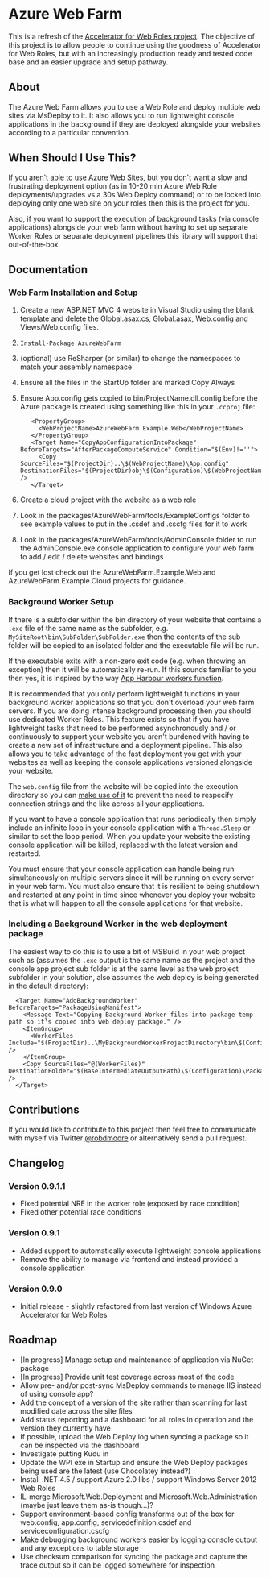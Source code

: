 # Azure Web Farm #

This is a refresh of the [Accelerator for Web Roles project](https://github.com/microsoft-dpe/wa-accelerator-webroles). The objective of this project is to allow people to continue using the goodness of Accelerator for Web Roles, but with an increasingly production ready and tested code base and an easier upgrade and setup pathway.

## About
The Azure Web Farm allows you to use a Web Role and deploy multiple web sites via MsDeploy to it. It also allows you to run lightweight console applications in the background if they are deployed alongside your websites according to a particular convention.

## When Should I Use This? ##
If you [aren't able to use Azure Web Sites](http://robdmoore.id.au/blog/2012/06/09/windows-azure-web-sites-vs-web-roles/), but you don't want a slow and frustrating deployment option (as in 10-20 min Azure Web Role deployments/upgrades vs a 30s Web Deploy command) or to be locked into deploying only one web site on your roles then this is the project for you.

Also, if you want to support the execution of background tasks (via console applications) alongside your web farm without having to set up separate Worker Roles or separate deployment pipelines this library will support that out-of-the-box.

## Documentation ##

### Web Farm Installation and Setup ###
1. Create a new ASP.NET MVC 4 website in Visual Studio using the blank template and delete the Global.asax.cs, Global.asax, Web.config and Views/Web.config files.
2. `Install-Package AzureWebFarm`
3. (optional) use ReSharper (or similar) to change the namespaces to match your assembly namespace
4. Ensure all the files in the StartUp folder are marked Copy Always
5. Ensure App.config gets copied to bin/ProjectName.dll.config before the Azure package is created using something like this in your `.ccproj` file:

          <PropertyGroup>
            <WebProjectName>AzureWebFarm.Example.Web</WebProjectName>
          </PropertyGroup>
          <Target Name="CopyAppConfigurationIntoPackage" BeforeTargets="AfterPackageComputeService" Condition="$(Env)!=''">
            <Copy SourceFiles="$(ProjectDir)..\$(WebProjectName)\App.config" DestinationFiles="$(ProjectDir)obj\$(Configuration)\$(WebProjectName)\bin\$(WebProjectName).dll.config" />
          </Target>

6. Create a cloud project with the website as a web role
7. Look in the packages/AzureWebFarm/tools/ExampleConfigs folder to see example values to put in the .csdef and .cscfg files for it to work
8. Look in the packages/AzureWebFarm/tools/AdminConsole folder to run the AdminConsole.exe console application to configure your web farm to add / edit / delete websites and bindings

If you get lost check out the AzureWebFarm.Example.Web and AzureWebFarm.Example.Cloud projects for guidance.

### Background Worker Setup ###
If there is a subfolder within the bin directory of your website that contains a `.exe` file of the same name as the subfolder, e.g. `MySiteRoot\bin\SubFolder\SubFolder.exe` then the contents of the sub folder will be copied to an isolated folder and the executable file will be run.

If the executable exits with a non-zero exit code (e.g. when throwing an exception) then it will be automatically re-run. If this sounds familiar to you then yes, it is inspired by the way [App Harbour workers function](http://support.appharbor.com/kb/getting-started/background-workers).

It is recommended that you only perform lightweight functions in your background worker applications so that you don't overload your web farm servers. If you are doing intense background processing then you should use dedicated Worker Roles. This feature exists so that if you have lightweight tasks that need to be performed asynchronously and / or continuously to support your website you aren't burdened with having to create a new set of infrastructure and a deployment pipeline. This also allows you to take advantage of the fast deployment you get with your websites as well as keeping the console applications versioned alongside your website.

The `web.config` file from the website will be copied into the execution directory so you can [make use of it](http://stackoverflow.com/questions/1049868/how-to-load-config-file-programmatically) to prevent the need to respecify connection strings and the like across all your applications.

If you want to have a console application that runs periodically then simply include an infinite loop in your console application with a `Thread.Sleep` or similar to set the loop period. When you update your website the existing console application will be killed, replaced with the latest version and restarted.

You must ensure that your console application can handle being run simultaneously on multiple servers since it will be running on every server in your web farm. You must also ensure that it is resilient to being shutdown and restarted at any point in time since whenever you deploy your website that is what will happen to all the console applications for that website.

### Including a Background Worker in the web deployment package ###

The easiest way to do this is to use a bit of MSBuild in your web project such as (assumes the `.exe` output is the same name as the project and the console app project sub folder is at the same level as the web project subfolder in your solution, also assumes the web deploy is being generated in the default directory):

	  <Target Name="AddBackgroundWorker" BeforeTargets="PackageUsingManifest">
	    <Message Text="Copying Background Worker files into package temp path so it's copied into web deploy package." />
	    <ItemGroup>
		  <WorkerFiles Include="$(ProjectDir)..\MyBackgroundWorkerProjectDirectory\bin\$(Configuration)\*.*" />
	    </ItemGroup>
	    <Copy SourceFiles="@(WorkerFiles)" DestinationFolder="$(BaseIntermediateOutputPath)\$(Configuration)\Package\PackageTmp\bin\MyBackgroundWorkerProjectDirectory" />
	  </Target>

## Contributions ##
If you would like to contribute to this project then feel free to communicate with myself via Twitter [@robdmoore](http://twitter.com/robdmoore) or alternatively send a pull request.

## Changelog ##

### Version 0.9.1.1 ###
* Fixed potential NRE in the worker role (exposed by race condition)
* Fixed other potential race conditions

### Version 0.9.1 ###
* Added support to automatically execute lightweight console applications
* Remove the ability to manage via frontend and instead provided a console application

### Version 0.9.0 ###
* Initial release - slightly refactored from last version of Windows Azure Accelerator for Web Roles

## Roadmap ##
* [In progress] Manage setup and maintenance of application via NuGet package
* [In progress] Provide unit test coverage across most of the code
* Allow pre- and/or post-sync MsDeploy commands to manage IIS instead of using console app?
* Add the concept of a version of the site rather than scanning for last modified date across the site files
* Add status reporting and a dashboard for all roles in operation and the version they currently have
* If possible, upload the Web Deploy log when syncing a package so it can be inspected via the dashboard
* Investigate putting Kudu in
* Update the WPI exe in Startup and ensure the Web Deploy packages being used are the latest (use Chocolatey instead?)
* Install .NET 4.5 / support Azure 2.0 libs / support Windows Server 2012 Web Roles
* IL-merge Microsoft.Web.Deployment and Microsoft.Web.Administration (maybe just leave them as-is though...)?
* Support environment-based config transforms out of the box for web.config, app.config, servicedefinition.csdef and serviceconfiguration.cscfg
* Make debugging background workers easier by logging console output and any exceptions to table storage
* Use checksum comparison for syncing the package and capture the trace output so it can be logged somewhere for inspection

